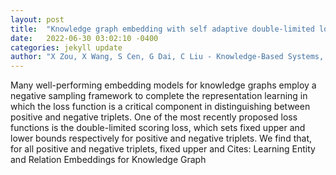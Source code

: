 ```yaml
---
layout: post
title:  "Knowledge graph embedding with self adaptive double-limited loss"
date:   2022-06-30 03:02:10 -0400
categories: jekyll update
author: "X Zou, X Wang, S Cen, G Dai, C Liu - Knowledge-Based Systems, 2022"
---
```

Many well-performing embedding models for knowledge graphs employ a negative sampling framework to complete the representation learning in which the loss function is a critical component in distinguishing between positive and negative triplets. One of the most recently proposed loss functions is the double-limited scoring loss, which sets fixed upper and lower bounds respectively for positive and negative triplets. We find that, for all positive and negative triplets, fixed upper and  Cites: Learning Entity and Relation Embeddings for Knowledge Graph